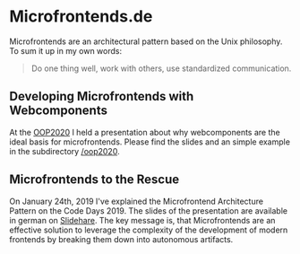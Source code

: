 # Microfrontends.de

Microfrontends are an architectural pattern based on the Unix philosophy. To sum it up in my own words:

> Do one thing well, work with others, use standardized communication.

## Developing Microfrontends with Webcomponents

At the [OOP2020](https://www.oop-konferenz.de/oop2020.html) I held a presentation about why webcomponents are the ideal basis for microfrontends. Please find the slides and an simple example in the subdirectory [/oop2020](/oop2020).

## Microfrontends to the Rescue

On January 24th, 2019 I've explained the Microfrontend Architecture Pattern on the Code Days 2019. The slides of the presentation are available in german on [Slidehare](https://www.slideshare.net/MarkLubkowitz/microfrontends-zur-rettung-frontends-auf-anwendungsebene-modularisieren). The key message is, that Microfrontends are an effective solution to leverage the complexity of the development of modern frontends by breaking them down into autonomous artifacts.
